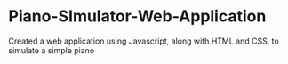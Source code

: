 # Piano-SImulator-Web-Application
Created a web application using Javascript, along with HTML and CSS, to simulate a simple piano
